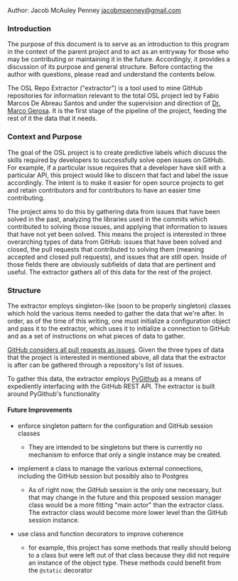 Author: Jacob McAuley Penney <jacobmpenney@gmail.com>


### Introduction
The purpose of this document is to serve as an introduction to this program in the context of the parent project and to act as an entryway for those who may be contributing or maintaining it in the future. Accordingly, it provides a discussion of its purpose and general structure. Before contacting the author with questions, please read and understand the contents below.

The OSL Repo Extractor ("extractor") is a tool used to mine GitHub repositories for information relevant to the total OSL project led by Fabio Marcos De Abreau Santos and under the supervision and direction of [Dr. Marco Gerosa](https://www.ime.usp.br/~gerosa/career.html). It is the first stage of the pipeline of the project, feeding the rest of it the data that it needs.


### Context and Purpose
The goal of the OSL project is to create predictive labels which discuss the skills required by developers to successfully solve open issues on GitHub. For example, if a particular issue requires that a developer have skill with a particular API, this project would like to discern that fact and label the issue accordingly. The intent is to make it easier for open source projects to get and retain contributors and for contributors to have an easier time contributing.

The project aims to do this by gathering data from issues that have been solved in the past, analyzing the libraries used in the commits which contributed to solving those issues, and applying that information to issues that have not yet been solved. This means the project is interested in three overarching types of data from GitHub: issues that have been solved and closed, the pull requests that contributed to solving them (meaning accepted and closed pull requests), and issues that are still open. Inside of those fields there are obviously subfields of data that are pertinent and useful. The extractor gathers all of this data for the rest of the project.


### Structure
The extractor employs singleton-like (soon to be properly singleton) classes which hold the various items needed to gather the data that we're after. In order, as of the time of this writing, one must initialize a configuration object and pass it to the extractor, which uses it to initialize a connection to GitHub and as a set of instructions on what pieces of data to gather.

[GitHub considers all pull requests as issues](https://docs.github.com/en/rest/issues/issues#list-issues-assigned-to-the-authenticated-user=). Given the three types of data that the project is interested in mentioned above, all data that the extractor is after can be gathered through a repository's list of issues.

To gather this data, the extractor employs [PyGithub](https://github.com/PyGithub/PyGithub) as a means of expediently interfacing with the GitHub REST API. The extractor is built around PyGithub's functionality


#### Future Improvements

- enforce singleton pattern for the configuration and GitHub session classes
    - They are intended to be singletons but there is currently no mechanism to enforce that only a single instance may be created.

- implement a class to manage the various external connections, including the GitHub session but possibly also to Postgres
    - As of right now, the GitHub session is the only one necessary, but that may change in the future and this proposed session manager class would be a more fitting "main actor" than the extractor class. The extractor class would become more lower level than the GitHub session instance.

- use class and function decorators to improve coherence
    - for example, this project has some methods that really should belong to a class but were left out of that class because they did not require an instance of the object type. These methods could benefit from the `@static` decorator
